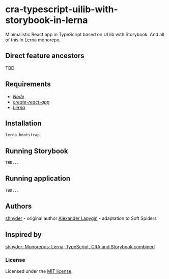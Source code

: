 # cra-typescript-uilib-with-storybook-in-lerna

Minimalistic React app in TypeScript based on UI lib with Storybook.
And all of this in Lerna monorepo.

## Direct feature ancestors

TBD

## Requirements

* [*Node*](https://nodejs.org/en/download/package-manager/)
* [*create-react-app*](https://facebook.github.io/create-react-app/)
* [*Lerna*](https://lerna.js.org/)

## Installation

```sh
lerna bootstrap
```

## Running Storybook

```sh
TBD...
```

## Running application

```sh
TBD...
```

## Authors

[shnyder](https://dev.to/shnydercom) - original author
[Alexander Lapygin](https://github.com/AlexanderLapygin) - adaptation to Soft Spiders

## Inspired by

[shnyder: Monorepos: Lerna, TypeScript, CRA and Storybook combined](https://dev.to/shnydercom/monorepos-lerna-typescript-cra-and-storybook-combined-4hli)

### License

Licensed under the [MIT license](./LICENSE). 

